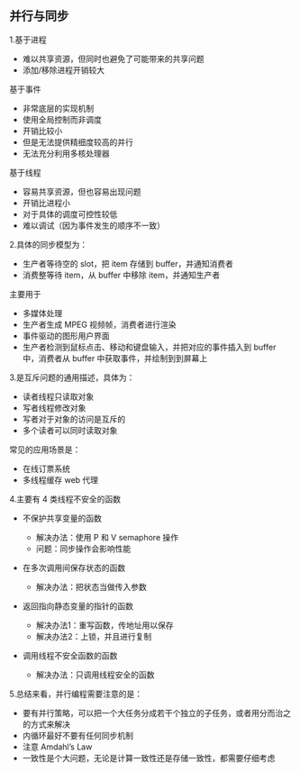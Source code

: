 ## 并行与同步

1.基于进程

*  难以共享资源，但同时也避免了可能带来的共享问题
*  添加/移除进程开销较大

基于事件

*  非常底层的实现机制
*  使用全局控制而非调度
*  开销比较小
*  但是无法提供精细度较高的并行
*  无法充分利用多核处理器

基于线程

*  容易共享资源，但也容易出现问题
*  开销比进程小
*  对于具体的调度可控性较低
*  难以调试（因为事件发生的顺序不一致）

2.具体的同步模型为：

*  生产者等待空的 slot，把 item 存储到 buffer，并通知消费者
*  消费整等待 item，从 buffer 中移除 item，并通知生产者
 
主要用于

*  多媒体处理
*  生产者生成 MPEG 视频帧，消费者进行渲染
*  事件驱动的图形用户界面
*  生产者检测到鼠标点击、移动和键盘输入，并把对应的事件插入到 buffer 中，消费者从 buffer 中获取事件，并绘制到到屏幕上

3.是互斥问题的通用描述，具体为：

*  读者线程只读取对象
*  写者线程修改对象
*  写者对于对象的访问是互斥的
*  多个读者可以同时读取对象

常见的应用场景是：

*  在线订票系统
*  多线程缓存 web 代理

4.主要有 4 类线程不安全的函数

* 不保护共享变量的函数
	* 解决办法：使用 P 和 V semaphore 操作
   *  问题：同步操作会影响性能

* 在多次调用间保存状态的函数
  * 解决办法：把状态当做传入参数

* 返回指向静态变量的指针的函数
  * 解决办法1：重写函数，传地址用以保存
  * 解决办法2：上锁，并且进行复制

* 调用线程不安全函数的函数
  * 解决办法：只调用线程安全的函数

5.总结来看，并行编程需要注意的是：

*  要有并行策略，可以把一个大任务分成若干个独立的子任务，或者用分而治之的方式来解决
* 内循环最好不要有任何同步机制
* 注意 Amdahl’s Law
* 一致性是个大问题，无论是计算一致性还是存储一致性，都需要仔细考虑